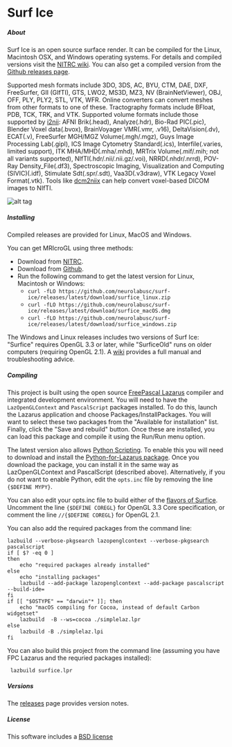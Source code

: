 # Surf Ice

##### About

Surf Ice is an open source surface render. It can be compiled for the Linux, Macintosh OSX, and Windows operating systems. For details and compiled versions visit the [NITRC wiki](https://www.nitrc.org/plugins/mwiki/index.php/surfice:MainPage). You can also get a compiled version from the [Github releases page](https://github.com/neurolabusc/surf-ice/releases).

Supported mesh formats include 3DO, 3DS, AC, BYU, CTM, DAE, DXF, FreeSurfer, GII (GIfTI), GTS, LWO2, MS3D, MZ3, NV (BrainNetViewer), OBJ, OFF, PLY, PLY2, STL, VTK, WFR. Online converters can convert meshes from other formats to one of these. Tractography formats include BFloat, PDB, TCK, TRK, and VTK. Supported volume formats include those supported by [i2nii](https://github.com/rordenlab/i2nii): AFNI Brik(.head), Analyze(.hdr), Bio-Rad PIC(.pic), Blender Voxel data(.bvox), BrainVoyager VMR(.vmr, .v16), DeltaVision(.dv), ECAT(.v), FreeSurfer MGH/MGZ Volume(.mgh/.mgz), Guys Image Processing Lab(.gipl), ICS Image Cytometry Standard(.ics), Interfile(.varies, limited support), ITK MHA/MHD(.mha/.mhd), MRTrix Volume(.mif/.mih; not all variants supported), NIfTI(.hdr/.nii/.nii.gz/.voi), NRRD(.nhdr/.nrrd), POV-Ray Density_File(.df3), Spectroscopic Imaging, Visualization and Computing (SIVIC)(.idf), Stimulate Sdt(.spr/.sdt), Vaa3D(.v3draw), VTK Legacy Voxel Format(.vtk). Tools like [dcm2niix](https://github.com/rordenlab/dcm2niix) can help convert voxel-based DICOM images to NIfTI.

![alt tag](https://github.com/neurolabusc/surf-ice/blob/master/Surfice.jpg)

##### Installing

Compiled releases are provided for Linux, MacOS and Windows. 

You can get MRIcroGL using three methods:

 - Download from [NITRC](https://www.nitrc.org/plugins/mwiki/index.php/surfice:MainPage).
 - Download from [Github](https://github.com/neurolabusc/surf-ice/releases).
 - Run the following command to get the latest version for Linux, Macintosh or Windows: 
   * `curl -fLO https://github.com/neurolabusc/surf-ice/releases/latest/download/surfice_linux.zip`
   * `curl -fLO https://github.com/neurolabusc/surf-ice/releases/latest/download/surfice_macOS.dmg`
   * `curl -fLO https://github.com/neurolabusc/surf-ice/releases/latest/download/surfice_windows.zip`

The Windows and Linux releases includes two versions of Surf Ice: "Surfice" requires OpenGL 3.3 or later, while "SurficeOld" runs on older computers (requiring OpenGL 2.1). A [wiki](https://www.nitrc.org/plugins/mwiki/index.php/surfice:MainPage) provides a full manual and troubleshooting advice.

##### Compiling

This project is built using the open source [FreePascal Lazarus](http://www.lazarus-ide.org/) compiler and integrated development environment. You will need to have the `LazOpenGLContext` and `PascalScript` packages installed. To do this, launch the Lazarus application and choose Packages/InstallPackages. You will want to select these two packages from the "Available for installation" list. Finally, click the "Save and rebuild" button. Once these are installed, you can load this package and compile it using the Run/Run menu option.

The latest version also allows [Python Scripting](https://github.com/neurolabusc/surf-ice/blob/master/PYTHON.md). To enable this you will need to download and install the [Python-for-Lazarus package](https://github.com/Alexey-T/Python-for-Lazarus). Once you download the package, you can install it in the same way as LazOpenGLContext and PascalScript (described above). Alternatively, if you do not want to enable Python, edit the `opts.inc` file by removing the line `{$DEFINE MYPY}`.

You can also edit your opts.inc file to build either of the [flavors of Surfice](https://www.nitrc.org/plugins/mwiki/index.php/surfice:MainPage#Versions). Uncomment the line `{$DEFINE COREGL}` for OpenGL 3.3 Core specification, or comment the line `//{$DEFINE COREGL}` for OpenGL 2.1.


You can also add the required packages from the command line:

```
lazbuild --verbose-pkgsearch lazopenglcontext --verbose-pkgsearch pascalscript
if [ $? -eq 0 ]
then
    echo "required packages already installed"
else
    echo "installing packages"
    lazbuild --add-package lazopenglcontext --add-package pascalscript --build-ide=
fi
if [[ "$OSTYPE" == "darwin"* ]]; then
	echo "macOS compiling for Cocoa, instead of default Carbon widgetset"
	lazbuild  -B --ws=cocoa ./simplelaz.lpr
else
	lazbuild -B ./simplelaz.lpi
fi
```

You can also build this project from the command line (assuming you have FPC Lazarus and the requried packages installed):

```
 lazbuild surfice.lpr
```

##### Versions

The [releases](https://github.com/neurolabusc/surf-ice/releases) page provides version notes.

##### License

This software includes a [BSD license](https://opensource.org/licenses/BSD-2-Clause)
